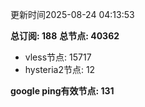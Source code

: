更新时间2025-08-24 04:13:53

**总订阅: 188**
**总节点: 40362**
- vless节点: 15717
- hysteria2节点: 12

**google ping有效节点: 131**
